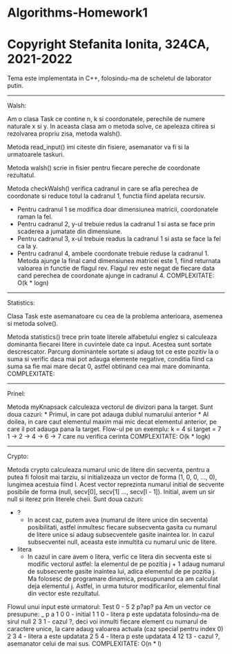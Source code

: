 # Algorithms-Homework1

# Copyright Stefanita Ionita, 324CA, 2021-2022

Tema este implementata in C++, folosindu-ma de scheletul de laborator putin.

********************************************************************************
Walsh:

Am o clasa Task ce contine n, k si coordonatele, perechile de numere naturale
x si y. In aceasta clasa am o metoda solve, ce apeleaza citirea si rezolvarea
propriu zisa, metoda walsh().

Metoda read_input() imi citeste din fisiere, asemanator va fi si la urmatoarele
taskuri.

Metoda walsh() scrie in fisier pentru fiecare pereche de coordonate rezultatul.

Metoda checkWalsh() verifica cadranul in care se afla perechea de coordonate si
reduce totul la cadranul 1, functia fiind apelata recursiv.
- Pentru cadranul 1 se modifica doar dimensiunea matricii, coordonatele raman
la fel.
- Pentru cadranul 2, y-ul trebuie redus la cadranul 1 si asta se face prin
scaderea a jumatate din dimensiune.
- Pentru cadranul 3, x-ul trebuie readus la cadranul 1 si asta se face la fel ca
la y.
- Pentru cadranul 4, ambele coordonate trebuie reduse la cadranul 1.
Metoda ajunge la final cand dimensiunea matricei este 1, fiind returnata
valoarea in functie de flagul rev.
Flagul rev este negat de fiecare data cand perechea de coordonate ajunge in
cadranul 4.
COMPLEXITATE: O(k * logn)

********************************************************************************
Statistics:

Clasa Task este asemanatoare cu cea de la problema anterioara, asemenea si
metoda solve().

Metoda statistics() trece prin toate literele alfabetului englez si calculeaza
dominanta fiecarei litere in cuvintele date ca input. Acestea sunt sortate
descrescator. Parcurg dominantele sortate si adaug tot ce este pozitiv la o
suma si verific daca mai pot adauga elemente negative, conditia fiind ca suma
sa fie mai mare decat 0, astfel obtinand cea mai mare dominanta.
COMPLEXITATE: 

********************************************************************************
Prinel:

Metoda myKnapsack calculeaza vectorul de divizori pana la target.
Sunt doua cazuri:
	* Primul, in care pot adauga dublul numarului anterior
	* Al doilea, in care caut elementul maxim mai mic decat elementul anterior,
		pe care il pot adauga pana la target.
Flow-ul pe un exemplu:
	k = 4 si target = 7
	1 -> 2 -> 4 -> 6 -> 7 care nu verifica cerinta
COMPLEXITATE: O(k * logk)

********************************************************************************
Crypto:

Metoda crypto calculeaza numarul unic de litere din secventa, pentru a putea fi
folosit mai tarziu, si initializeaza un vector de forma (1, 0, 0, ..., 0),
lungimea acestuia fiind l. Acest vector reprezinta numarul initial de secvente
posibile de forma (null, secv[0], secv[1] ..., secv[l - 1]). Initial, avem un
sir null si iterez prin literele cheii. Sunt doua cazuri:
- ?
	* In acest caz, putem avea (numarul de litere unice din secventa)
	posibilitati, astfel inmultesc fiecare subsecventa gasita cu numarul de
	litere unice si adaug subsecventele gasite inaintea lor. In cazul
	subsecventei null, aceasta este inmultita cu numarul unic de litere.
- litera
	* In cazul in care avem o litera, verfic ce litera din secventa este si
	modific vectorul astfel: la elementul de pe pozitia j + 1 adaug numarul
	de subsecvente gasite inaintea lui, adica elementul de pe pozitia j.
	Ma folosesc de programare dinamica, presupunand ca am calculat deja
	elementul j.
Astfel, in urma tuturor modificarilor, elementul final din vector este
rezultatul.

Flowul unui input este urmatorul:
Test 0 - 5 2 p?ap? pa
Am un vector ce presupune:
_	p   a
1	0	0 - initial
1	1	0 - litera p este updatata folosindu-ma de sirul null
2	3   1 - cazul ?, deci voi inmulti fiecare element cu numarul de caractere
			unice, la care adaug valoarea actuala (caz special pentru index 0)
2	3   4 - litera a este updatata
2	5	4 - litera p este updatata
4	12	13 - cazul ?, asemanator celui de mai sus.
COMPLEXITATE: O(n * l)

